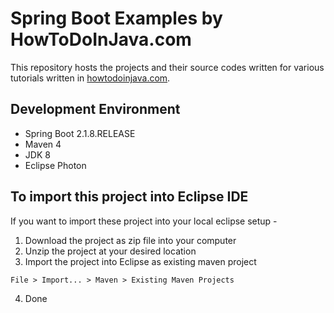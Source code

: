 # Spring Boot Examples by HowToDoInJava.com

This repository hosts the projects and their source codes written for various tutorials written in [howtodoinjava.com](https://howtodoinjava.com/).

## Development Environment

* Spring Boot 2.1.8.RELEASE
* Maven 4
* JDK 8
* Eclipse Photon

## To import this project into Eclipse IDE

If you want to import these project into your local eclipse setup - 

1. Download the project as zip file into your computer
2. Unzip the project at your desired location
3. Import the project into Eclipse as existing maven project

```
File > Import... > Maven > Existing Maven Projects
```

4. Done
